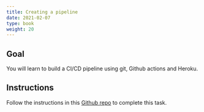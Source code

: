 ```yaml
---
title: Creating a pipeline
date: 2021-02-07
type: book
weight: 20
---
```


## Goal

You will learn to build a CI/CD pipeline using git, Github actions and Heroku.

## Instructions

Follow the instructions in this [Github repo](https://github.com/rafed/ci-cd-pipeline) to complete this task.